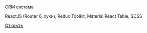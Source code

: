 CRM система

ReactJS (Router 6, хуки), Redux Toolkit, Material React Table, SCSS

[Открыть](https://destiny503.github.io/vdcom-test/)
